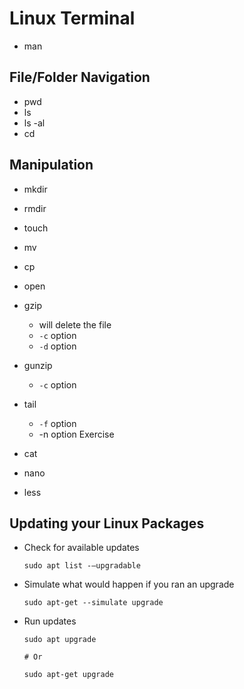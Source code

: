 # Linux Terminal

- man

## File/Folder Navigation

- pwd
- ls
- ls -al
- cd

## Manipulation

- mkdir
- rmdir
- touch
- mv
- cp
- open

- gzip
    - will delete the file
    - `-c` option
    - `-d` option

- gunzip
    - `-c` option
- tail
    - `-f` option
    - -n option
Exercise

- cat
- nano
- less

## Updating your Linux Packages

- Check for available updates

    ```shell
    sudo apt list -–upgradable
    ```

- Simulate what would happen if you ran an upgrade

    ```shell
    sudo apt-get --simulate upgrade
    ```

- Run updates

    ```shell
    sudo apt upgrade

    # Or

    sudo apt-get upgrade
    ```